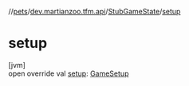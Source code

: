 //[pets](../../../index.md)/[dev.martianzoo.tfm.api](../index.md)/[StubGameState](index.md)/[setup](setup.md)

# setup

[jvm]\
open override val [setup](setup.md): [GameSetup](../-game-setup/index.md)
